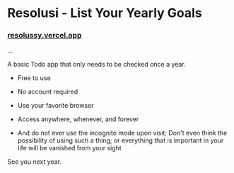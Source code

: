 # Resolusi - List Your Yearly Goals

### [resolussy.vercel.app](https://resolussy.vercel.app)

...

A basic Todo app that only needs to be checked once a year.

-   Free to use

-   No account required

-   Use your favorite browser

-   Access anywhere, whenever, and forever

-   And do not ever use the incognito mode upon visit; Don't even think the possibility of using such a thing; or everything that is important in your life will be vanished from your sight

See you next year.
